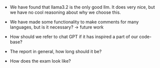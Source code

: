 - We have found that llama3.2 is the only good llm. It does very nice, but we have no cool reasoning about why we choose this.
 
- We have made some functionality to make comments for many languages, but is it necessary? -> future work
 
- How should we refer to chat GPT if it has inspired a part of our code-base?
 
- The report in general, how long should it be?
 
- How does the exam look like?
